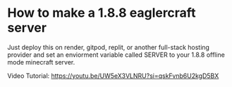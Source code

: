 # How to make a 1.8.8 eaglercraft server

Just deploy this on render, gitpod, replit, or another full-stack hosting provider and set an enviorment variable called SERVER to your 1.8.8 offline mode minecraft server.

Video Tutorial:
https://youtu.be/UW5eX3VLNRU?si=qskFvnb6U2kgD5BX
